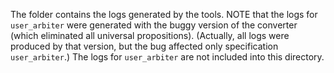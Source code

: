 The folder contains the logs generated by the tools.
NOTE that the logs for `user_arbiter` were generated with the buggy version of the converter (which eliminated all universal propositions).
(Actually, all logs were produced by that version,
 but the bug affected only specification `user_arbiter`.)
The logs for `user_arbiter` are not included into this directory.

